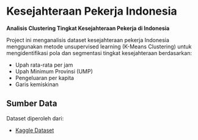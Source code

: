 # **Kesejahteraan Pekerja Indonesia**

**Analisis Clustering Tingkat Kesejahteraan Pekerja di Indonesia**

Project ini menganalisis dataset kesejahteraan pekerja Indonesia menggunakan metode unsupervised learning (K-Means Clustering) untuk mengidentifikasi pola dan segmentasi tingkat kesejahteraan berdasarkan:
- Upah rata-rata per jam
- Upah Minimum Provinsi (UMP)
- Pengeluaran per kapita
- Garis kemiskinan

## Sumber Data
Dataset diperoleh dari:
- [Kaggle Dataset](https://www.kaggle.com/datasets/wowevan/dataset-kesejahteraan-pekerja-indonesia)
